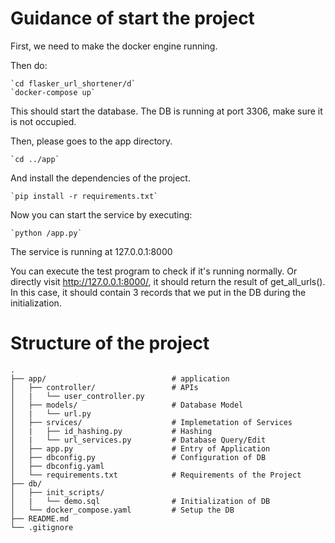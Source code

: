 # Guidance of start the project

First, we need to make the docker engine running.

Then do: 

    `cd flasker_url_shortener/d`
    `docker-compose up`

This should start the database. The DB is running at port 3306, make sure it is not occupied.

Then, please goes to the app directory.

    `cd ../app`

And install the dependencies of the project.

    `pip install -r requirements.txt`

Now you can start the service by executing:

    `python /app.py`

The service is running at 127.0.0.1:8000

You can execute the test program to check if it's running normally.
Or directly visit http://127.0.0.1:8000/, it should return the result of get_all_urls(). In this case, it should contain 3 records that we put in the DB during the initialization.



# Structure of the project
```
.
├── app/                            # application
│   ├── controller/                 # APIs
│   |   └── user_controller.py         
│   ├── models/                     # Database Model
│   |   └── url.py
│   ├── srvices/                    # Implemetation of Services
│   |   ├── id_hashing.py           # Hashing
│   |   └── url_services.py         # Database Query/Edit
│   ├── app.py                      # Entry of Application
│   ├── dbconfig.py                 # Configuration of DB
│   ├── dbconfig.yaml        
│   └── requirements.txt            # Requirements of the Project       
├── db/               
│   ├── init_scripts/               
│   |   └── demo.sql                # Initialization of DB
│   └── docker_compose.yaml         # Setup the DB
├── README.md            
└── .gitignore   
```
